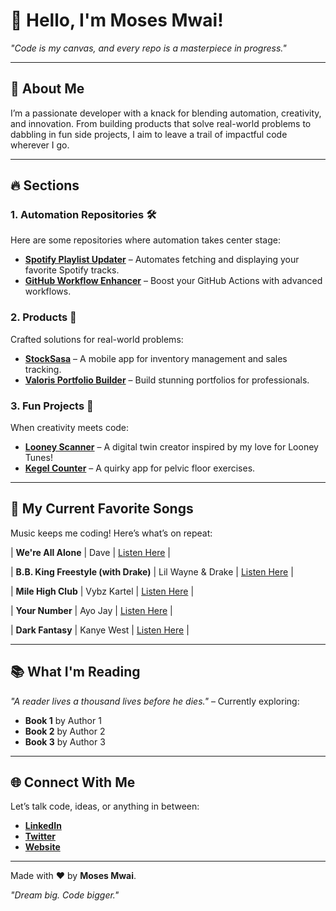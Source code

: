 # 👋 Hello, I'm Moses Mwai!

_"Code is my canvas, and every repo is a masterpiece in progress."_

---

## 🚀 About Me
I’m a passionate developer with a knack for blending automation, creativity, and innovation. From building products that solve real-world problems to dabbling in fun side projects, I aim to leave a trail of impactful code wherever I go.

---

## 🔥 Sections

### **1. Automation Repositories** 🛠️
Here are some repositories where automation takes center stage:
- [**Spotify Playlist Updater**](https://github.com/username/spotify-updater) – Automates fetching and displaying your favorite Spotify tracks.
- [**GitHub Workflow Enhancer**](https://github.com/username/workflow-enhancer) – Boost your GitHub Actions with advanced workflows.

### **2. Products** 🚀
Crafted solutions for real-world problems:
- [**StockSasa**](https://github.com/username/stocksasa) – A mobile app for inventory management and sales tracking.
- [**Valoris Portfolio Builder**](https://github.com/username/valoris-builder) – Build stunning portfolios for professionals.

### **3. Fun Projects** 🎉
When creativity meets code:
- [**Looney Scanner**](https://github.com/username/looney-scanner) – A digital twin creator inspired by my love for Looney Tunes!
- [**Kegel Counter**](https://github.com/username/kegel-counter) – A quirky app for pelvic floor exercises.

---

## 🎵 My Current Favorite Songs
Music keeps me coding! Here’s what’s on repeat:

<!-- start spotify -->
| **We're All Alone** | Dave | [Listen Here](https://open.spotify.com/track/22agj1ppHejR41cUyf7k6v) |
 
| **B.B. King Freestyle (with Drake)** | Lil Wayne & Drake | [Listen Here](https://open.spotify.com/track/6EW1fwOk4JHmTZKINZsyjB) |
 
| **Mile High Club** | Vybz Kartel | [Listen Here](https://open.spotify.com/track/4efivRH01IYzHcTyNJgg6E) |
 
| **Your Number** | Ayo Jay | [Listen Here](https://open.spotify.com/track/5J4FiKDJIdJ8AKx2gaWMt4) |
 
| **Dark Fantasy** | Kanye West | [Listen Here](https://open.spotify.com/track/7yNK27ZTpHew0c55VvIJgm) |
<!-- end spotify -->

---

## 📚 What I'm Reading
_"A reader lives a thousand lives before he dies."_ – Currently exploring:
- **Book 1** by Author 1
- **Book 2** by Author 2
- **Book 3** by Author 3

---

## 🌐 Connect With Me
Let’s talk code, ideas, or anything in between:
- **[LinkedIn](https://linkedin.com/in/moses-mwai)**
- **[Twitter](https://twitter.com/moses_mwai)**
- **[Website](https://yourwebsite.com)**

---

Made with ❤️ by **Moses Mwai**.

_"Dream big. Code bigger."_
